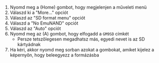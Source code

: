 1. Nyomd meg a (Home) gombot, hogy megjelenjen a műveleti menü
2. Válaszd ki a "More..." opciót
3. Válaszd az "SD format menu" opciót
4. Válaszd a "No EmuNAND" opciót
5. Válaszd az "Auto" opciót
6. Nyomd meg az (A) gombot, hogy elfogadd a `GM9SD` címkét
    - Persze tetszőlegesen megadhatsz más, egyedi nevet is az SD kártyádnak
7. Ha kéri, akkor nyomd meg sorban azokat a gombokat, amiket kijelez a képernyőn, hogy beleegyezz a formázásba
